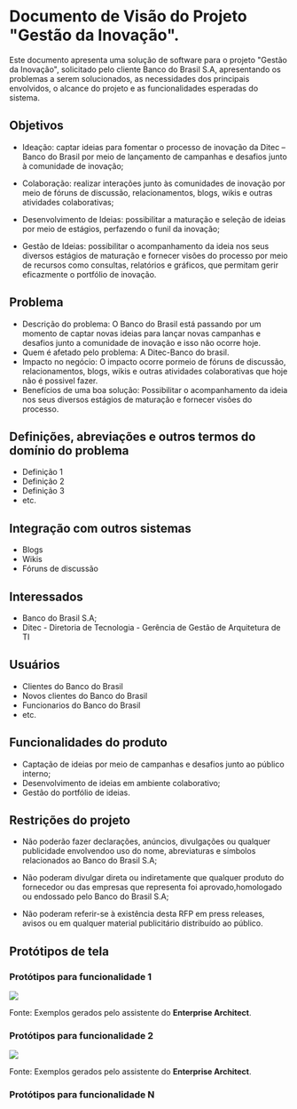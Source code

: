 # Documento de Visão do Projeto "Gestão da Inovação".

Este documento apresenta uma solução de software para o projeto "Gestão da Inovação", solicitado pelo cliente Banco do Brasil S.A, apresentando os problemas a serem solucionados, as necessidades dos principais envolvidos, o alcance do projeto e as funcionalidades esperadas do sistema.

## Objetivos

* Ideação: captar ideias para fomentar o processo de inovação da Ditec – Banco do Brasil por meio de lançamento de campanhas e desafios junto à comunidade de inovação;

* Colaboração: realizar interações junto às comunidades de inovação por meio de fóruns de discussão, relacionamentos, blogs, wikis e outras atividades colaborativas;

* Desenvolvimento de Ideias: possibilitar a maturação e seleção de ideias por meio de estágios, perfazendo o funil da inovação;

* Gestão de Ideias: possibilitar o acompanhamento da ideia nos seus diversos estágios de maturação e fornecer visões do processo por meio de  recursos como consultas, relatórios e gráficos, que permitam gerir eficazmente o portfólio de inovação. 


## Problema

* Descrição do problema: O Banco do Brasil está passando por um momento de captar novas ideias para lançar novas campanhas e desafios junto a comunidade de inovação e isso não ocorre hoje.
* Quem é afetado pelo problema: A Ditec-Banco do brasil.
* Impacto no negócio: O impacto ocorre pormeio de fóruns de discussão, relacionamentos, blogs, wikis e outras atividades colaborativas que hoje não é possivel fazer.
* Benefícios de uma boa solução: Possibilitar o acompanhamento da ideia nos seus diversos estágios de maturação e fornecer visões do processo.

## Definições, abreviações e outros termos do domínio do problema

* Definição 1
* Definição 2
* Definição 3
* etc.

## Integração com outros sistemas

* Blogs
* Wikis
* Fóruns de discussão

 
## Interessados

* Banco do Brasil S.A;
* Ditec - Diretoria de Tecnologia - Gerência de Gestão de Arquitetura de TI


## Usuários

* Clientes do Banco do Brasil
* Novos clientes do Banco do Brasil
* Funcionarios do Banco do Brasil
* etc.

## Funcionalidades do produto

* Captação de ideias por meio de campanhas e desafios junto ao público interno;
* Desenvolvimento de ideias em ambiente colaborativo;
* Gestão do portfólio de ideias.

## Restrições do projeto

* Não poderão fazer declarações, anúncios, divulgações ou qualquer publicidade envolvendoo uso do nome, abreviaturas e símbolos relacionados ao Banco do Brasil S.A;

* Não poderam divulgar direta ou indiretamente que qualquer produto do fornecedor ou das empresas que representa foi aprovado,homologado ou endossado pelo Banco do Brasil S.A;

* Não poderam referir-se à existência desta RFP em press releases, avisos ou em qualquer material publicitário distribuído ao público. 


## Protótipos de tela

### Protótipos para funcionalidade 1

![](proto1.png)

Fonte: Exemplos gerados pelo assistente do **Enterprise Architect**.

### Protótipos para funcionalidade 2

![](proto2.png)

Fonte: Exemplos gerados pelo assistente do **Enterprise Architect**.

### Protótipos para funcionalidade N
